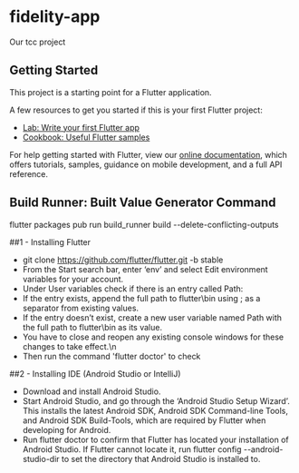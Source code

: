 # fidelity-app

Our tcc project

## Getting Started

This project is a starting point for a Flutter application.

A few resources to get you started if this is your first Flutter project:

- [Lab: Write your first Flutter app](https://flutter.dev/docs/get-started/codelab)
- [Cookbook: Useful Flutter samples](https://flutter.dev/docs/cookbook)

For help getting started with Flutter, view our
[online documentation](https://flutter.dev/docs), which offers tutorials,
samples, guidance on mobile development, and a full API reference.

## Build Runner: Built Value Generator Command

flutter packages pub run build_runner build --delete-conflicting-outputs


##1 - Installing Flutter

- git clone https://github.com/flutter/flutter.git -b stable
- From the Start search bar, enter ‘env’ and select Edit environment variables for your account.
- Under User variables check if there is an entry called Path:
- If the entry exists, append the full path to flutter\bin using ; as a separator from existing values.
- If the entry doesn’t exist, create a new user variable named Path with the full path to flutter\bin as its value.
- You have to close and reopen any existing console windows for these changes to take effect.\n
- Then run the command 'flutter doctor' to check 

##2 - Installing IDE (Android Studio or IntelliJ)

- Download and install Android Studio.
- Start Android Studio, and go through the ‘Android Studio Setup Wizard’. This installs the latest Android SDK, Android SDK Command-line Tools, and Android SDK Build-Tools, which are required by Flutter when developing for Android.
- Run flutter doctor to confirm that Flutter has located your installation of Android Studio. If Flutter cannot locate it, run flutter config --android-studio-dir <directory> to set the directory that Android Studio is installed to.
